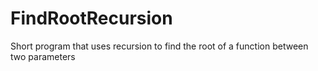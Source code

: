 # FindRootRecursion
Short program that uses recursion to find the root of a function between two parameters
